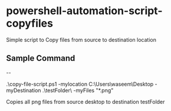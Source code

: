 # powershell-automation-script-copyfiles
Simple script to Copy files from source to destination location

## Sample Command

--

.\copy-file-script.ps1 -mylocation C:\Users\waseem\Desktop -myDestination .\testFolder\ -myFiles "*.png"
  
Copies all png files from source desktop to destination testFolder
